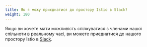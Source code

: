 ```yaml
---
title: Як я можу приєднатися до простору Istio в Slack?
weight: 180
---
```


Якщо ви хочете мати можливість спілкуватися з членами нашої спільноти в реальному часі, ви можете приєднатися до нашого простору Istio в [Slack](https://slack.istio.io).
